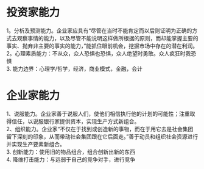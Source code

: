 # 投资家能力
1。分析及预测能力。企业家应具有“尽管在当时不能肯定而以后则证明为正确的方式去观察事情的能力，以及尽管不能说明这样做所根据的原则，而却能掌握主要的事实、抛弃非主要的事实的能力，”能抓住眼前机会，挖掘市场中存在的潜在利润。  
2。心理素质能力：不从众，众人恐惧也恐惧，众人绝望时勇敢。众人疯狂时我恐惧  
3. 能力边界：心理学/哲学，经济，商业模式，金融，会计  


# 企业家能力
1、说服能力。企业家善于说服人们，使他们相信执行他的计划的可能性；注重取得信任，以说服银行家提供资本，实现生产方式新组合。  
2、组织能力。企业家“不仅在于找到或创造新的事物，而在于用它去是社会集团留下深刻的印象，从而带动社会集团跟在它后面走。”善于动员和组织社会资源进行并实现生产要素新组合。  
3. 创新能力：使用旧的物品组合，组合创新出新的东西  
4. 降维打击能力：与远弱于自己的竞争对手，进行竞争   

